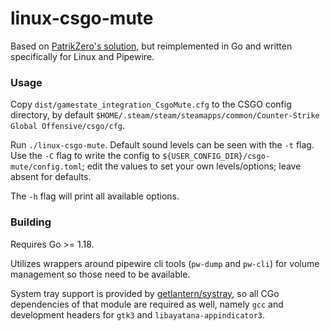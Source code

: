 # linux-csgo-mute

Based on [PatrikZero's solution](https://github.com/patrikzudel/PatrikZeros-CSGO-Sound-Fix/), but reimplemented in Go
and written specifically for Linux and Pipewire.

### Usage
Copy `dist/gamestate_integration_CsgoMute.cfg` to the CSGO config directory, by default 
`$HOME/.steam/steam/steamapps/common/Counter-Strike Global Offensive/csgo/cfg`.

Run `./linux-csgo-mute`. Default sound levels can be seen with the `-t` flag. Use the `-C` flag to write the config to 
`${USER_CONFIG_DIR}/csgo-mute/config.toml`; edit the values to set your own levels/options; leave absent for defaults.

The `-h` flag will print all available options.

### Building
Requires Go >= 1.18.

Utilizes wrappers around pipewire cli tools (`pw-dump` and `pw-cli`) for volume management so those need to be available.

System tray support is provided by [getlantern/systray](https://github.com/getlantern/systray), so all CGo dependencies
of that module are required as well, namely `gcc` and development headers for `gtk3` and `libayatana-appindicator3`.
